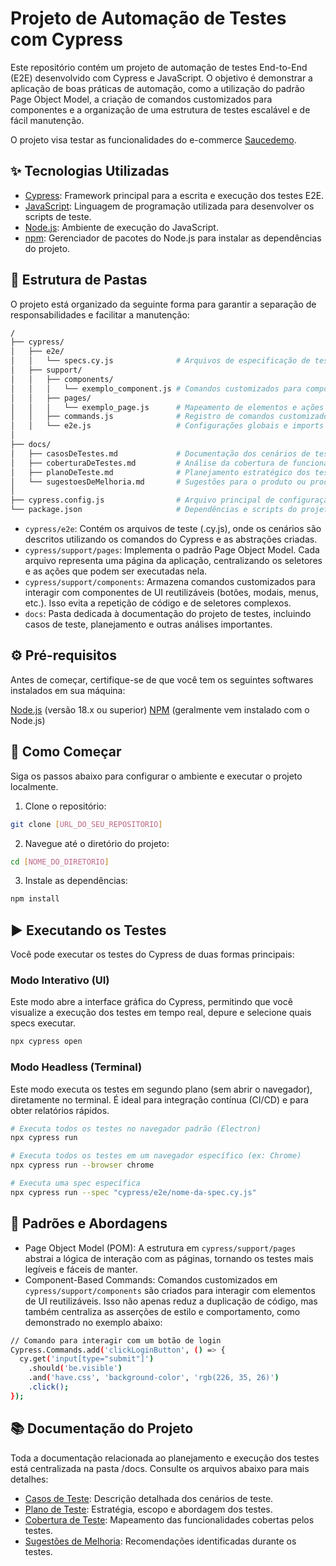 # Projeto de Automação de Testes com Cypress

Este repositório contém um projeto de automação de testes End-to-End (E2E) desenvolvido com Cypress e JavaScript. O objetivo é demonstrar a aplicação de boas práticas de automação, como a utilização do padrão Page Object Model, a criação de comandos customizados para componentes e a organização de uma estrutura de testes escalável e de fácil manutenção.

O projeto visa testar as funcionalidades do e-commerce [Saucedemo](https://www.saucedemo.com/v1/).

## ✨ Tecnologias Utilizadas

- [Cypress](https://www.cypress.io/): Framework principal para a escrita e execução dos testes E2E.
- [JavaScript](https://developer.mozilla.org/pt-BR/docs/Web/JavaScript): Linguagem de programação utilizada para desenvolver os scripts de teste.
- [Node.js](https://nodejs.org/pt): Ambiente de execução do JavaScript.
- [npm](https://www.npmjs.com/): Gerenciador de pacotes do Node.js para instalar as dependências do projeto.

## 📁 Estrutura de Pastas

O projeto está organizado da seguinte forma para garantir a separação de responsabilidades e facilitar a manutenção:

```bash
/
├── cypress/
│   ├── e2e/
│   │   └── specs.cy.js              # Arquivos de especificação de testes (specs)
│   ├── support/
│   │   ├── components/
│   │   │   └── exemplo_component.js # Comandos customizados para componentes reutilizáveis
│   │   ├── pages/
│   │   │   └── exemplo_page.js      # Mapeamento de elementos e ações de páginas específicas
│   │   ├── commands.js              # Registro de comandos customizados globais
│   │   └── e2e.js                   # Configurações globais e imports para os testes
│
├── docs/
│   ├── casosDeTestes.md             # Documentação dos cenários de teste manuais/automatizados
│   ├── coberturaDeTestes.md         # Análise da cobertura de funcionalidades testadas
│   ├── planoDeTeste.md              # Planejamento estratégico dos testes
│   └── sugestoesDeMelhoria.md       # Sugestões para o produto ou processo de teste
│
├── cypress.config.js                # Arquivo principal de configuração do Cypress
└── package.json                     # Dependências e scripts do projeto
```

- `cypress/e2e`: Contém os arquivos de teste (.cy.js), onde os cenários são descritos utilizando os comandos do Cypress e as abstrações criadas.
- `cypress/support/pages`: Implementa o padrão Page Object Model. Cada arquivo representa uma página da aplicação, centralizando os seletores e as ações que podem ser executadas nela.
- `cypress/support/components`: Armazena comandos customizados para interagir com componentes de UI reutilizáveis (botões, modais, menus, etc.). Isso evita a repetição de código e de seletores complexos.
- `docs`: Pasta dedicada à documentação do projeto de testes, incluindo casos de teste, planejamento e outras análises importantes.

## ⚙️ Pré-requisitos

Antes de começar, certifique-se de que você tem os seguintes softwares instalados em sua máquina:

[Node.js](https://nodejs.org/en/) (versão 18.x ou superior)
[NPM](https://www.npmjs.com/) (geralmente vem instalado com o Node.js)

## 🚀 Como Começar

Siga os passos abaixo para configurar o ambiente e executar o projeto localmente.

1. Clone o repositório:

```bash
git clone [URL_DO_SEU_REPOSITORIO]
```

2. Navegue até o diretório do projeto:

```bash
cd [NOME_DO_DIRETORIO]
```

3. Instale as dependências:

```bash
npm install
```

## ▶️ Executando os Testes

Você pode executar os testes do Cypress de duas formas principais:

### Modo Interativo (UI)

Este modo abre a interface gráfica do Cypress, permitindo que você visualize a execução dos testes em tempo real, depure e selecione quais specs executar.

```bash
npx cypress open
```

### Modo Headless (Terminal)

Este modo executa os testes em segundo plano (sem abrir o navegador), diretamente no terminal. É ideal para integração contínua (CI/CD) e para obter relatórios rápidos.

```bash
# Executa todos os testes no navegador padrão (Electron)
npx cypress run

# Executa todos os testes em um navegador específico (ex: Chrome)
npx cypress run --browser chrome

# Executa uma spec específica
npx cypress run --spec "cypress/e2e/nome-da-spec.cy.js"
```

## 📝 Padrões e Abordagens

- Page Object Model (POM): A estrutura em `cypress/support/pages` abstrai a lógica de interação com as páginas, tornando os testes mais legíveis e fáceis de manter.
- Component-Based Commands: Comandos customizados em `cypress/support/components` são criados para interagir com elementos de UI reutilizáveis. Isso não apenas reduz a duplicação de código, mas também centraliza as asserções de estilo e comportamento, como demonstrado no exemplo abaixo:

```bash
// Comando para interagir com um botão de login
Cypress.Commands.add('clickLoginButton', () => {
  cy.get('input[type="submit"]')
    .should('be.visible')
    .and('have.css', 'background-color', 'rgb(226, 35, 26)')
    .click();
});
```

## 📚 Documentação do Projeto

Toda a documentação relacionada ao planejamento e execução dos testes está centralizada na pasta /docs. Consulte os arquivos abaixo para mais detalhes:

- [Casos de Teste](./docs/casosDeTestes.md): Descrição detalhada dos cenários de teste.
- [Plano de Teste](./docs/planosDeTeste.md): Estratégia, escopo e abordagem dos testes.
- [Cobertura de Teste](./docs/coberturaDeTeste.md): Mapeamento das funcionalidades cobertas pelos testes.
- [Sugestões de Melhoria](./docs/sugestoesDeMelhoria.md): Recomendações identificadas durante os testes.
